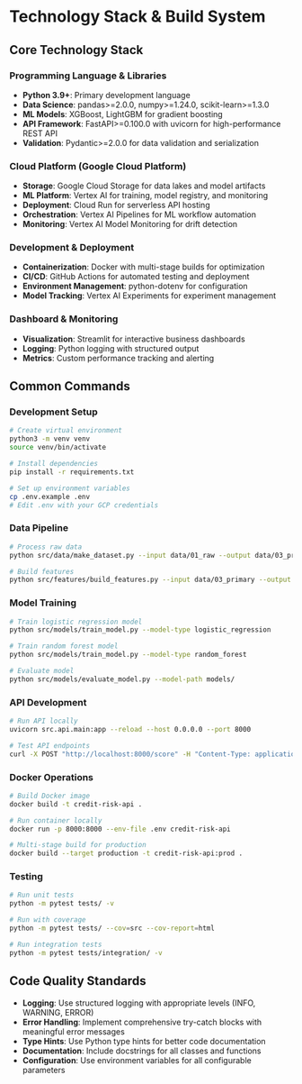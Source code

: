 # Technology Stack & Build System

## Core Technology Stack

### Programming Language & Libraries
- **Python 3.9+**: Primary development language
- **Data Science**: pandas>=2.0.0, numpy>=1.24.0, scikit-learn>=1.3.0
- **ML Models**: XGBoost, LightGBM for gradient boosting
- **API Framework**: FastAPI>=0.100.0 with uvicorn for high-performance REST API
- **Validation**: Pydantic>=2.0.0 for data validation and serialization

### Cloud Platform (Google Cloud Platform)
- **Storage**: Google Cloud Storage for data lakes and model artifacts
- **ML Platform**: Vertex AI for training, model registry, and monitoring
- **Deployment**: Cloud Run for serverless API hosting
- **Orchestration**: Vertex AI Pipelines for ML workflow automation
- **Monitoring**: Vertex AI Model Monitoring for drift detection

### Development & Deployment
- **Containerization**: Docker with multi-stage builds for optimization
- **CI/CD**: GitHub Actions for automated testing and deployment
- **Environment Management**: python-dotenv for configuration
- **Model Tracking**: Vertex AI Experiments for experiment management

### Dashboard & Monitoring
- **Visualization**: Streamlit for interactive business dashboards
- **Logging**: Python logging with structured output
- **Metrics**: Custom performance tracking and alerting

## Common Commands

### Development Setup
```bash
# Create virtual environment
python3 -m venv venv
source venv/bin/activate

# Install dependencies
pip install -r requirements.txt

# Set up environment variables
cp .env.example .env
# Edit .env with your GCP credentials
```

### Data Pipeline
```bash
# Process raw data
python src/data/make_dataset.py --input data/01_raw --output data/03_primary

# Build features
python src/features/build_features.py --input data/03_primary --output data/04_features
```

### Model Training
```bash
# Train logistic regression model
python src/models/train_model.py --model-type logistic_regression

# Train random forest model
python src/models/train_model.py --model-type random_forest

# Evaluate model
python src/models/evaluate_model.py --model-path models/
```

### API Development
```bash
# Run API locally
uvicorn src.api.main:app --reload --host 0.0.0.0 --port 8000

# Test API endpoints
curl -X POST "http://localhost:8000/score" -H "Content-Type: application/json" -d @test_data.json
```

### Docker Operations
```bash
# Build Docker image
docker build -t credit-risk-api .

# Run container locally
docker run -p 8000:8000 --env-file .env credit-risk-api

# Multi-stage build for production
docker build --target production -t credit-risk-api:prod .
```

### Testing
```bash
# Run unit tests
python -m pytest tests/ -v

# Run with coverage
python -m pytest tests/ --cov=src --cov-report=html

# Run integration tests
python -m pytest tests/integration/ -v
```

## Code Quality Standards
- **Logging**: Use structured logging with appropriate levels (INFO, WARNING, ERROR)
- **Error Handling**: Implement comprehensive try-catch blocks with meaningful error messages
- **Type Hints**: Use Python type hints for better code documentation
- **Documentation**: Include docstrings for all classes and functions
- **Configuration**: Use environment variables for all configurable parameters